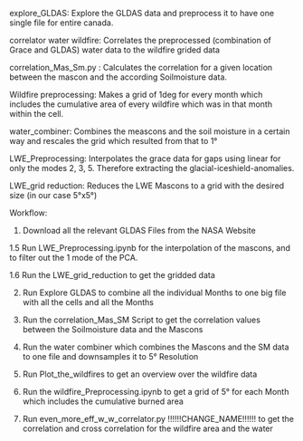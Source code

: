 explore_GLDAS: Explore the GLDAS data and preprocess it to have one single file for entire canada.

correlator water wildfire: Correlates the preprocessed (combination of Grace and GLDAS) water data to the wildfire grided data

correlation_Mas_Sm.py : Calculates the correlation for a given location between the mascon and the according Soilmoisture data.

Wildfire preprocessing: Makes a grid of 1deg for every month which includes the cumulative area of every wildfire which was in that month within the cell.

water_combiner: Combines the meascons and the soil moisture in a certain way and rescales the grid which resulted from that to 1°


LWE_Preprocessing: Interpolates the grace data for gaps using linear for only the modes 2, 3, 5. Therefore extracting the glacial-iceshield-anomalies. 

LWE_grid reduction: Reduces the LWE Mascons to a grid with the desired size (in our case 5°x5°)



Workflow:
1. Download all the relevant GLDAS Files from the NASA Website

1.5 Run LWE_Preprocessing.ipynb for the interpolation of the mascons, and to filter out the 1 mode of the PCA. 

1.6 Run the LWE_grid_reduction to get the gridded data

2. Run Explore GLDAS to combine all the individual Months to one big file with all the cells and all the Months

3. Run the correlation_Mas_SM Script to get the correlation values between the Soilmoisture data and the Mascons

4. Run the water combiner which combines the Mascons and the SM data to one file and downsamples it to 5° Resolution

5. Run Plot_the_wildfires to get an overview over the wildfire data

6. Run the wildfire_Preprocessing.ipynb to get a grid of 5° for each Month which includes the cumulative burned area

7. Run even_more_eff_w_w_correlator.py !!!!!!CHANGE_NAME!!!!!! to get the correlation and cross correlation for the wildfire area and the water




